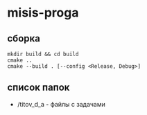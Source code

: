 # misis-proga

## сборка

```shell
mkdir build && cd build
cmake ..
cmake --build . [--config <Release, Debug>]
```

## список папок

- /titov_d_a - файлы с задачами
